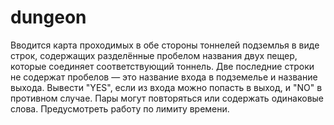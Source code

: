 # dungeon
Вводится карта проходимых в обе стороны тоннелей подземлья в виде строк, содержащих разделённые пробелом названия двух пещер, которые соединяет соответствующий тоннель. Две последние строки не содержат пробелов — это название входа в подземелье и название выхода. Вывести "YES", если из входа можно попасть в выход, и "NO" в противном случае. Пары могут повторяться или содержать одинаковые слова. Предусмотреть работу по лимиту времени.


